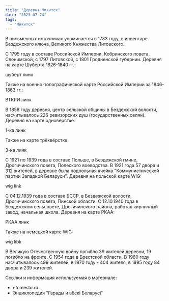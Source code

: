 ```yaml
---
title: "Деревня Микитск"
date: "2025-07-24"
tags: 
  - "Микитск"
---
```


В письменных источниках упоминается в 1783 году, в инвентаре Бездежского ключа, Великого Княжества Литовского.

С 1795 году в составе Российской Империи, Кобринского повета, Слонимской, с 1797 Литовской, с 1801 Гродненской губернии. Деревня на карте Шуберта 1826-1840 гг.:

шуберт линк

Также на военно-топографической карте Российской Империи за 1846-1863 гг.:

ВТКРИ линк

В 1858 году деревня, центр сельской общины в Бездежской волости, насчитывалось 226 ревизорских душ (государственных селян). Деревня на карте одновёрстке:

1-ка линк

Также на карте трёхвёрстке:

3-ка линк

С 1921 по 1939 года в составе Польше, в Бездежской гмине, Дрогичинского повета, Полеского воеводства. В 1921 года 57 двора и 312 жителей, в деревне была подпольная ячейка "Коммунистической партии Западной Беларуси". Деревня на польской карте WIG:

wig link

С 04.12.1939 года в составе БССР, в Бездежской волости, Дрогичинского повета, Пинской области. С 12.10.1940 года в Бездежском сельсовете, Дрогичинского района, работал кирпичный завод, начальная школа. Деревня на карте РКАА:

РКАА линк

Также на немецкой карте WIG:

wig libk

В Великую Отечественную войну погибло 39 жителей деревни, 19 погибло на фронте. С 1954 года в Брестской области. В 1960 году насчитывалось 499 жителей, в 1970 году - 404 жителя, в 1995 году 84 двора и 239 жителей.

Ссылки и информация используемая в материале:
- etomesto.ru
- Энциклопедия "Гарады и вёскi Беларусi"
